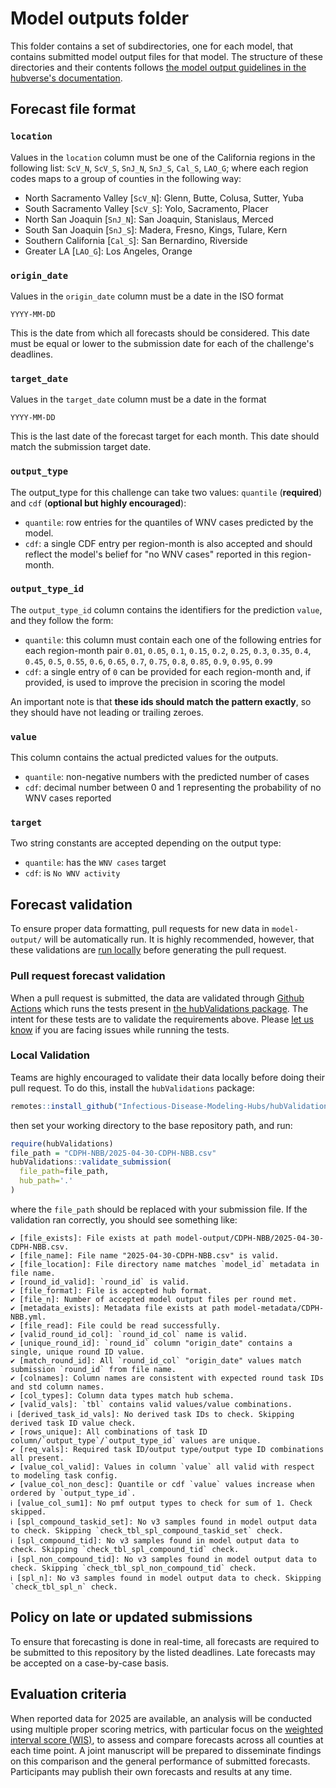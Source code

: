 # Model outputs folder

This folder contains a set of subdirectories, one for each model, that contains submitted model output files for that model. The structure of these directories and their contents follows [the model output guidelines in the hubverse's documentation](https://hubdocs.readthedocs.io/en/latest/user-guide/model-output.html).

## Forecast file format

### `location`

Values in the `location` column must be one of the California regions in the following list: `ScV_N`, `ScV_S`, `SnJ_N`, `SnJ_S`, `Cal_S`, `LAO_G`; where each region codes maps to a group of counties in the following way:

* North Sacramento Valley [`ScV_N`]: Glenn, Butte, Colusa, Sutter, Yuba
* South Sacramento Valley [`ScV_S`]: Yolo, Sacramento, Placer
* North San Joaquin [`SnJ_N`]: San Joaquin, Stanislaus, Merced
* South San Joaquin [`SnJ_S`]: Madera, Fresno, Kings, Tulare, Kern
* Southern California  [`Cal_S`]: San Bernardino, Riverside
* Greater LA [`LAO_G`]: Los Angeles, Orange
  

### `origin_date` 

Values in the `origin_date` column must be a date in the ISO format

    YYYY-MM-DD

This is the date from which all forecasts should be considered. This date must be equal or lower to the submission date for each of the challenge's deadlines. 

### `target_date`

Values in the `target_date` column must be a date in the format

    YYYY-MM-DD
    
This is the last date of the forecast target for each month. This date should match the submission target date.

### `output_type`

The output_type for this challenge can take two values: `quantile` (**required**) and `cdf` (**optional but highly encouraged**):

* `quantile`: row entries for the quantiles of WNV cases predicted by the model.
* `cdf`: a single CDF entry per region-month is also accepted and should reflect the model's belief for "no WNV cases" reported in this region-month.

### `output_type_id`

The `output_type_id` column contains the identifiers for the prediction `value`, and they follow the form:

* `quantile`: this column must contain each one of the following entries for each region-month pair `0.01`, `0.05`, `0.1`, `0.15`, `0.2`, `0.25`, `0.3`, `0.35`, `0.4`, `0.45`, `0.5`, `0.55`, `0.6`, `0.65`, `0.7`, `0.75`, `0.8`, `0.85`, `0.9`, `0.95`, `0.99`
* `cdf`: a single entry of `0` can be provided for each region-month and, if provided, is used to improve the precision in scoring the model

An important note is that **these ids should match the pattern exactly**, so they should have not leading or trailing zeroes.

### `value`

This column contains the actual predicted values for the outputs.

* `quantile`: non-negative numbers with the predicted number of cases
* `cdf`: decimal number between 0 and 1 representing the probability of no WNV cases reported

### `target`

Two string constants are accepted depending on the output type:

* `quantile`: has the `WNV cases` target
* `cdf`: is `No WNV activity`

## Forecast validation 

To ensure proper data formatting, pull requests for new data in `model-output/` will be automatically run. It is highly recommended, however, that these validations are [run locally](#Local-Validation) before generating the pull request.


### Pull request forecast validation

When a pull request is submitted, the data are validated through [Github Actions](https://docs.github.com/en/actions) which runs the tests present in [the hubValidations
package](https://github.com/Infectious-Disease-Modeling-Hubs/hubValidations). The intent for these tests are to validate the requirements above. Please [let us know](https://github.com/cdphmodeling/wnvca-2025) if you are facing issues while running the tests.

### Local Validation

Teams are highly encouraged to validate their data locally before doing their pull request. To do this, install the `hubValidations` package:

```R
remotes::install_github("Infectious-Disease-Modeling-Hubs/hubValidations")
```

then set your working directory to the base repository path, and run:

```R
require(hubValidations)
file_path = "CDPH-NBB/2025-04-30-CDPH-NBB.csv"
hubValidations::validate_submission(
  file_path=file_path,
  hub_path='.'
)
```

where the `file_path` should be replaced with your submission file. If the validation ran correctly, you should see something like:

```
✔ [file_exists]: File exists at path model-output/CDPH-NBB/2025-04-30-CDPH-NBB.csv.
✔ [file_name]: File name "2025-04-30-CDPH-NBB.csv" is valid.
✔ [file_location]: File directory name matches `model_id` metadata in file name.
✔ [round_id_valid]: `round_id` is valid.
✔ [file_format]: File is accepted hub format.
✔ [file_n]: Number of accepted model output files per round met.
✔ [metadata_exists]: Metadata file exists at path model-metadata/CDPH-NBB.yml.
✔ [file_read]: File could be read successfully.
✔ [valid_round_id_col]: `round_id_col` name is valid.
✔ [unique_round_id]: `round_id` column "origin_date" contains a single, unique round ID value.
✔ [match_round_id]: All `round_id_col` "origin_date" values match submission `round_id` from file name.
✔ [colnames]: Column names are consistent with expected round task IDs and std column names.
✔ [col_types]: Column data types match hub schema.
✔ [valid_vals]: `tbl` contains valid values/value combinations.
ℹ [derived_task_id_vals]: No derived task IDs to check. Skipping derived task ID value check.
✔ [rows_unique]: All combinations of task ID column/`output_type`/`output_type_id` values are unique.
✔ [req_vals]: Required task ID/output type/output type ID combinations all present.
✔ [value_col_valid]: Values in column `value` all valid with respect to modeling task config.
✔ [value_col_non_desc]: Quantile or cdf `value` values increase when ordered by `output_type_id`.
ℹ [value_col_sum1]: No pmf output types to check for sum of 1. Check skipped.
ℹ [spl_compound_taskid_set]: No v3 samples found in model output data to check. Skipping `check_tbl_spl_compound_taskid_set` check.
ℹ [spl_compound_tid]: No v3 samples found in model output data to check. Skipping `check_tbl_spl_compound_tid` check.
ℹ [spl_non_compound_tid]: No v3 samples found in model output data to check. Skipping `check_tbl_spl_non_compound_tid` check.
ℹ [spl_n]: No v3 samples found in model output data to check. Skipping `check_tbl_spl_n` check.
```

## Policy on late or updated submissions 

To ensure that forecasting is done in real-time, all forecasts are required to be submitted to this repository by the listed deadlines. Late forecasts may be accepted on a case-by-case basis. 

## Evaluation criteria

When reported data for 2025 are available, an analysis will be conducted using multiple proper scoring metrics, with particular focus on the [weighted interval score (WIS)](https://journals.plos.org/ploscompbiol/article?id=10.1371/journal.pcbi.1008618), to assess and compare forecasts across all counties at each time point. A joint manuscript will be prepared to disseminate findings on this comparison and the general performance of submitted forecasts. Participants may publish their own forecasts and results at any time. 

